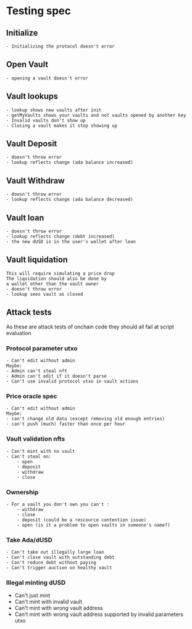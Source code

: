 # Testing spec

## Initialize
	- Initializing the protocol doesn't error

## Open Vault
	- opening a vault doesn't error

## Vault lookups
	- lookup shows new vaults after init
	- getMyVaults shows your vaults and not vaults opened by another key
	- Invalid vaults don't show up
	- Closing a vault makes it stop showing up

## Vault Deposit
	- doesn't throw error
	- lookup reflects change (ada balance increased)

## Vault Withdraw
	- doesn't throw error
	- lookup reflects change (ada balance decreased)

## Vault loan
	- doesn't throw error
	- lookup reflects change (debt increased)
	- the new dUSD is in the user's wallet after loan

## Vault liquidation
	This will require simulating a price drop
	The liquidation should also be done by
	a wallet other than the vault owner
	- doesn't throw error
	- lookup sees vault as closed

## Attack tests

As these are attack tests of onchain code they should all fail at script evaluation

### Protocol parameter utxo
	- Can't edit without admin
	Maybe:
	- Admin can't steal nft
	- Admin can't edit if it doesn't parse
	- Can't use invalid protocol utxo in vault actions

### Price oracle spec
	- Can't edit without admin
	Maybe:
	- can't change old data (except removing old enough entries)
	- can't push (much) faster than once per hour

### Vault validation nfts
	- Can't mint with no vault
	- Can't steal on:
		- open
		- deposit
		- withdraw
		- close

### Ownership
	- For a vault you don't own you can't :
		- withdraw
		- close
		- deposit (could be a rescource contention issue)
		- open (is it a problem to open vaults in someone's name?)

### Take Ada/dUSD
	- Can't take out illegally large loan
	- Can't close vault with outstanding debt
	- Can't reduce debt without paying
	- Can't trigger auction on healthy vault

### Illegal minting dUSD
 - Can't just mint
 - Can't mint with invalid vault
 - Can't mint with wrong vault address
 - Can't mint with wrong vault address supported by invalid parameters utxo

